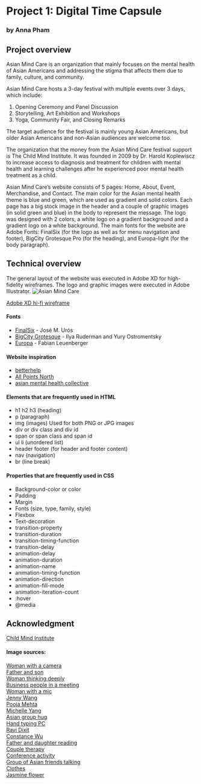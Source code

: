 # Project 1: Digital Time Capsule
### by Anna Pham
## Project overview
Asian Mind Care is an organization that mainly focuses on the mental health of Asian Americans and addressing the stigma that affects them due to family, culture, and community. 

Asian Mind Care hosts a 3-day festival with multiple events over 3 days, which include: 
<ol>
<li>Opening Ceremony and Panel Discussion</li>
<li>Storytelling, Art Exhibition and Workshops</li> 
<li>Yoga, Community Fair, and Closing Remarks</li>
</ol>

The target audience for the festival is mainly young Asian Americans, but older Asian Americans and non-Asian audiences are welcome too. 

The organization that the money from the Asian Mind Care festival support is The Child Mind Institute. It was founded in 2009 by Dr. Harold Koplewiscz to increase access to diagnosis and treatment for children with mental health and learning challenges after he experienced poor mental health treatment as a child. 

Asian Mind Care’s website consists of 5 pages: Home, About, Event, Merchandise, and Contact. The main color for the Asian mental health theme is blue and green, which are used as gradient and solid colors. Each page has a big stock image in the header and a couple of graphic images (in solid green and blue) in the body to represent the message. The logo was designed with 2 colors, a white logo on a gradient background and a gradient logo on a white background. The main fonts for the website are Adobe Fonts: FinalSix (for the logo as well as for menu navigation and footer), BigCity Grotesque Pro (for the heading), and Europa-light (for the body paragraph). 

## Technical overview
The general layout of the website was executed in Adobe XD for high-fidelity wireframes. The logo and graphic images were executed in Adobe Illustrator. 
<img src="./img/hi-fi wireframe.png" alt="Asian Mind Care">

<a href ="https://xd.adobe.com/view/19f488c3-3878-4ef8-a4b6-ecc5f5318c68-4ca7/">Adobe XD hi-fi wireframe</a>

#### Fonts
<ul>
<li><a href="https://fonts.adobe.com/fonts/finalsix">FinalSix</a> - José M. Urós</li>
<li><a href="https://fonts.adobe.com/fonts/big-city-grotesque#fonts-section">BigCity Grotesque</a> - Ilya Ruderman and Yury Ostromentsky</li> 
<li><a href="https://fonts.adobe.com/fonts/europa">Europa</a> -  Fabian Leuenberger</li>  
</ul>

#### Website inspiration
<ul>
<li><a href="https://www.betterhelp.com/">betterhelp</a></li>
<li><a href="https://apn.com/">All Points North</a></li>
<li><a href="https://www.asianmhc.org/#">asian mental health collective</a></li>
</ul>

#### Elements that are frequently used in HTML
<ul>
<li>h1 h2 h3 (heading)</li>
<li>p (paragraph)</li>
<li>img (images) Used for both PNG or JPG images</li>
<li>div or div class and div id</li>
<li>span or span class and span id</li>
<li>ul li (unordered list)</li>
<li>header footer (for header and footer content)</li>
<li>nav (navigation)</li>
<li>br (line break)</li>
</ul>

#### Properties that are frequently used in CSS
<ul>
<li>Background-color or color</li>
<li>Padding</li>
<li>Margin</li>
<li>Fonts (size, type, family, style)</li>
<li>Flexbox</li>
<li>Text-decoration</li>
<li>transition-property</li>
<li>transition-duration</li>
<li>transition-timing-function</li>
<li>transition-delay</li>
<li>animation-delay</li>
<li>animation-duration</li>
<li>animation-name</li>
<li>animation-timing-function</li>
<li>animation-direction</li>
<li>animation-fill-mode</li>
<li>animation-iteration-count</li>
<li>:hover</li>
<li>@media</li>
</ul>

## Acknowledgment
<a href ="https://childmind.org/">Child Mind Institute</a> 

#### Image sources:
<a href="https://www.freepik.com/premium-photo/asian-woman-hold-camera-art-gallery-collection-front-framed-paintings-pictures_30922615.htm">Woman with a camera</a>
<br>
<a href="https://stock.adobe.com/de/images/a-kind-father-looking-at-young-man-with-disability-with-love-in-the-living-room-at-home-relaxing-time-with-family-in-the-house-concept-of-encouragement-and-positive-thinking/467765591?as_campaign=ftmigration2&as_channel=dpcft&as_campclass=brand&as_source=ft_web&as_camptype=acquisition&as_audience=users&as_content=closure_asset-detail-page">Father and son</a>
<br>
<a href="https://www.istockphoto.com/photo/woman-thinking-deeply-by-the-window-gm955079812-260774120">Woman thinking deeply</a>
<br>
<a href="https://www.istockphoto.com/photo/business-people-talking-in-meeting-gm457983783-457983783?phrase=asian+business+meeting&searchscope=image%2Cfilm">Business people in a meeting</a>
<br>
<a href="https://www.forbes.com/sites/forbesbusinesscouncil/2023/05/02/why-entrepreneurs-should-choose-imperfect-action-over-inaction/?sh=638d90783e3a">Woman with a mic</a>
<br>
<a href="https://www.jennywangphd.com/about">Jenny Wang</a>
<br>
<a href="https://www.poojasmehta.com/">Pooja Mehta</a>
<br>
<a href="https://www.verywellmind.com/michelle-yang-5445485">Michelle Yang</a>
<br>
<a href="https://www.istockphoto.com/photo/big-friend-hug-gm484480936-71772735">Asian group hug</a>
<br>
<a href="https://www.istockphoto.com/photo/website-technical-content-writer-social-blogging-gm1144547939-307750521">Hand typing PC</a>
<br>
<a href="https://linktr.ee/ravi.yoga">Ravi Dixit</a>
<br>
<a href="https://constance-wu.com/gallery/displayimage.php?album=322&pid=24388#top_display_media">Constance Wu</a>
<br>
<a href="https://www.freepik.com/premium-photo/girl-father-reading-with-book-learning-home-with-happy-education-development-kids-story-dad-young-child-with-books-happiness-family-house-with-bonding-love-together_48737349.htm">Father and daughter reading</a>
<br>
<a href="https://www.istockphoto.com/photo/mature-asian-couple-consulting-couple-relationship-counselling-to-solve-problems-gm1552971025-526534905?phrase=doctor+treating+couple+suffering+with+depression+in+office&searchscope=image%2Cfilm">Couple therapy</a>
<br>
<a href="https://collabwork.medium.com/conference-success-a-comprehensive-guide-for-attendees-presenters-and-buyers-94df43477262">Conference activity</a>
<br>
<a href="https://www.istockphoto.com/photo/joyful-students-on-campus-gm1303106851-394657510?phrase=vietnamese+friends&searchscope=image%2Cfilm">Group of Asian friends talking</a>
<br>
<a href="https://www.istockphoto.com/photo/clothes-shop-costume-dress-fashion-store-style-concept-gm955641488-260915968">Clothes</a>
<br>
<a href="https://pixabay.com/photos/jasmin-jasmine-flower-flower-3617660/">Jasmine flower</a>